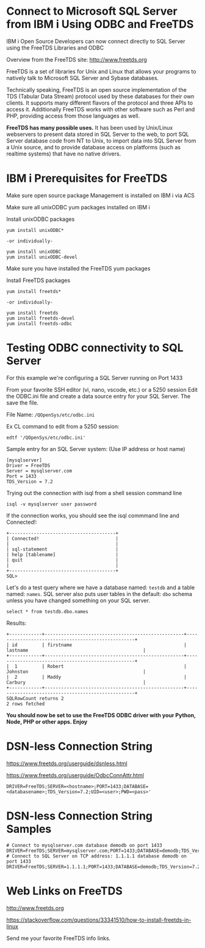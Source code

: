 # Connect to Microsoft SQL Server from IBM i Using ODBC and FreeTDS

IBM i Open Source Developers can now connect directly to SQL Server using the FreeTDS Libraries and ODBC

Overview from the FreeTDS site: http://www.freetds.org

FreeTDS is a set of libraries for Unix and Linux that allows your programs to natively talk to Microsoft SQL Server and Sybase databases.

Technically speaking, FreeTDS is an open source implementation of the TDS (Tabular Data Stream) protocol used by these databases for their own clients. It supports many different flavors of the protocol and three APIs to access it. Additionally FreeTDS works with other software such as Perl and PHP, providing access from those languages as well.

**FreeTDS has many possible uses.** It has been used by Unix/Linux webservers to present data stored in SQL Server to the web, to port SQL Server database code from NT to Unix, to import data into SQL Server from a Unix source, and to provide database access on platforms (such as realtime systems) that have no native drivers.

# IBM i Prerequisites for FreeTDS

Make sure open source package Management is installed on IBM i via ACS

Make sure all unixODBC yum packages installed on IBM i 

Install unixODBC packages
```
yum install unixODBC*

-or individually-

yum install unixODBC
yum install unixODBC-devel
```

Make sure you have installed the FreeTDS yum packages

Install FreeTDS packages
```
yum install freetds*

-or individually-

yum install freetds
yum install freetds-devel
yum install freetds-odbc
```

# Testing ODBC connectivity to SQL Server

For this example we're configuring a SQL Server running on Port 1433

From your favorite SSH editor (vi, nano, vscode, etc.) or a 5250 session Edit the ODBC.ini file and create a data source entry for your SQL Server. The save the file.

File Name: ```/QOpenSys/etc/odbc.ini```

Ex CL command to edit from a 5250 session: 

```edtf '/QOpenSys/etc/odbc.ini' ```

Sample entry for an SQL Server system: (Use IP address or host name)
```
[mysqlserver]                           
Driver = FreeTDS                           
Server = mysqlserver.com         
Port = 1433                                
TDS_Version = 7.2                          
```

Trying out the connection with isql from a shell session command line
```
isql -v mysqlserver user password
```

If the connection works, you should see the isql commmand line and Connected!:
```
+---------------------------------------+
| Connected!                            |
|                                       |
| sql-statement                         |
| help [tablename]                      |
| quit                                  |
|                                       |
+---------------------------------------+
SQL> 
```

Let's do a test query where we have a database named: ```testdb``` and a table named: ```names```. SQL server also puts user tables in the default: ```dbo``` schema unless you have changed something on your SQL server. 
```
select * from testdb.dbo.names
```

Results:
```
+------------+---------------------------------------------------+---------------------------------------------------+
| id         | firstname                                         | lastname                                          |
+------------+---------------------------------------------------+---------------------------------------------------+
|  1         | Robert                                            | Johnston                                          |
|  2         | Maddy                                             | Carbury                                           |
+------------+---------------------------------------------------+---------------------------------------------------+
SQLRowCount returns 2
2 rows fetched
```

**You should now be set to use the FreeTDS ODBC driver with your Python, Node, PHP or other apps. Enjoy**

# DSN-less Connection String 
https://www.freetds.org/userguide/dsnless.html

https://www.freetds.org/userguide/OdbcConnAttr.html
```
DRIVER=FreeTDS;SERVER=<hostname>;PORT=1433;DATABASE=<databasename>;TDS_Version=7.2;UID=<user>;PWD=<pass>'
```

# DSN-less Connection String Samples
```
# Connect to mysqlserver.com database demodb on port 1433 
DRIVER=FreeTDS;SERVER=mysqlserver.com;PORT=1433;DATABASE=demodb;TDS_Version=7.2;UID=sa;PWD=mypassword'
# Connect to SQL Server on TCP address: 1.1.1.1 database demodb on port 1433 
DRIVER=FreeTDS;SERVER=1.1.1.1;PORT=1433;DATABASE=demodb;TDS_Version=7.2;UID=sa;PWD=mypassword'
```

# Web Links on FreeTDS
http://www.freetds.org

https://stackoverflow.com/questions/33341510/how-to-install-freetds-in-linux

Send me your favorite FreeTDS info links.
